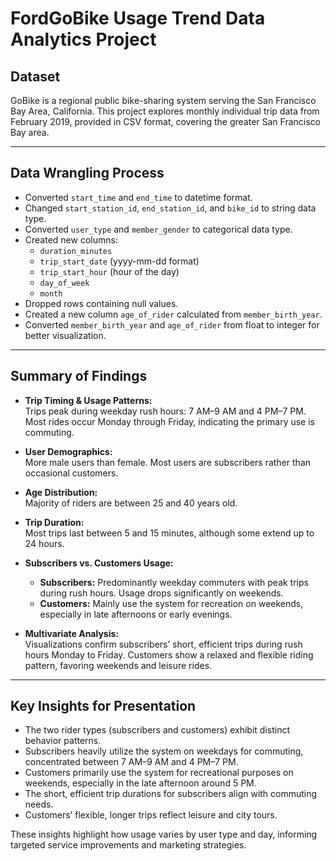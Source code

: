 # FordGoBike Usage Trend Data Analytics Project

## Dataset  
GoBike is a regional public bike-sharing system serving the San Francisco Bay Area, California. This project explores monthly individual trip data from February 2019, provided in CSV format, covering the greater San Francisco Bay area.

---

## Data Wrangling Process  
- Converted `start_time` and `end_time` to datetime format.  
- Changed `start_station_id`, `end_station_id`, and `bike_id` to string data type.  
- Converted `user_type` and `member_gender` to categorical data type.  
- Created new columns:  
  - `duration_minutes`  
  - `trip_start_date` (yyyy-mm-dd format)  
  - `trip_start_hour` (hour of the day)  
  - `day_of_week`  
  - `month`  
- Dropped rows containing null values.  
- Created a new column `age_of_rider` calculated from `member_birth_year`.  
- Converted `member_birth_year` and `age_of_rider` from float to integer for better visualization.

---

## Summary of Findings  

- **Trip Timing & Usage Patterns:**  
  Trips peak during weekday rush hours: 7 AM–9 AM and 4 PM–7 PM. Most rides occur Monday through Friday, indicating the primary use is commuting.  
- **User Demographics:**  
  More male users than female. Most users are subscribers rather than occasional customers.  
- **Age Distribution:**  
  Majority of riders are between 25 and 40 years old.  
- **Trip Duration:**  
  Most trips last between 5 and 15 minutes, although some extend up to 24 hours.

- **Subscribers vs. Customers Usage:**  
  - **Subscribers:** Predominantly weekday commuters with peak trips during rush hours. Usage drops significantly on weekends.  
  - **Customers:** Mainly use the system for recreation on weekends, especially in late afternoons or early evenings.

- **Multivariate Analysis:**  
  Visualizations confirm subscribers’ short, efficient trips during rush hours Monday to Friday. Customers show a relaxed and flexible riding pattern, favoring weekends and leisure rides.

---

## Key Insights for Presentation  

- The two rider types (subscribers and customers) exhibit distinct behavior patterns.  
- Subscribers heavily utilize the system on weekdays for commuting, concentrated between 7 AM–9 AM and 4 PM–7 PM.  
- Customers primarily use the system for recreational purposes on weekends, especially in the late afternoon around 5 PM.  
- The short, efficient trip durations for subscribers align with commuting needs.  
- Customers’ flexible, longer trips reflect leisure and city tours.  

These insights highlight how usage varies by user type and day, informing targeted service improvements and marketing strategies.
